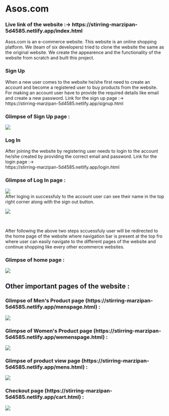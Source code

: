<h1>Asos.com</h1>
<h3>Live link of the website :-> https://stirring-marzipan-5d4585.netlify.app/index.html</h3>
<p>Asos.com is an e-commerce website. This website is an online shopping platform. We (team of six developers) tried to clone the website the same as the original website.
    We create the appearence and the functionality of the website from scratch and built this project.</p>
    <h3>Sign Up</h3>
    <p>When a new user comes to the website he/she first need to create an account and become a registered user to buy products from the website. 
        For making an account user have to provide the required details like email and create a new password.
        Link for the sign up page :-> <br>
        https://stirring-marzipan-5d4585.netlify.app/signup.html<br>
        <h3>Glimpse of Sign Up page :</h3>
        <img src = "https://user-images.githubusercontent.com/105979795/192545615-723f133f-bc71-4d26-839a-d6bb57252542.png"/>
    </p>
    <h3>Log In</h3>
    <p>After joining the website by registering user needs to login to the account he/she created by providing the correct email and password.
        Link for the login page :-><br> https://stirring-marzipan-5d4585.netlify.app/login.html
        <h3>Glimpse of Log In page :</h3>
        <img src="https://user-images.githubusercontent.com/105979795/192547269-f13e964f-42f6-43fb-b714-dd68ff92fd91.png"><br>
        After loging in successfuly to the account user can see their name in the top right corner along with the sign out button.
        <p></p>
        <img src="https://user-images.githubusercontent.com/105979795/192549405-15cbf286-9963-4f8a-8302-9c2e4583538d.png"/>
    </p><br>
    <p>After following the above two steps sccuessfuly user will be redirected to the home page of the website where navigation bar is present at the top fro where 
     user can easily navigate to the different pages of the website and continue shopping like every other ecommerce websites.
     <br>
     <h3>Glimpse of home page :</h3>
 <p></p>
        <img src="https://user-images.githubusercontent.com/105979795/192551198-3bc5ce18-bc35-4c53-90bf-3544925caef0.png"/>
     <h2>Other important pages of the website :</h2>
     <h3>Glimpse of Men's Product page (https://stirring-marzipan-5d4585.netlify.app/menspage.html) :</h3>
     <p></p>
     <img src = "https://user-images.githubusercontent.com/105979795/192553650-9b93a6ce-8d7f-4872-ab46-56b652d0a2d8.png"/>
    <h3>Glimpse of Women's Product page (https://stirring-marzipan-5d4585.netlify.app/wemenspage.html) : </h3>
     <p></p>
     <img src = "https://user-images.githubusercontent.com/105979795/192555268-66527ca2-c210-4a60-953e-ceb8ae1cc776.png"/>
     <h3>Glimpse of product view page (https://stirring-marzipan-5d4585.netlify.app/mens.html) :</h3>
     <p></p>
     <img src="https://user-images.githubusercontent.com/105979795/192557076-ab28f35e-7713-471e-b9f9-1dccf5dcff21.png" />
     <h3>Checkout page (https://stirring-marzipan-5d4585.netlify.app/cart.html) :</h3>
     <p></p>
     <img src="https://user-images.githubusercontent.com/105979795/192557588-c0c0e85a-2d71-48df-85bd-be2419a4d483.png" />
